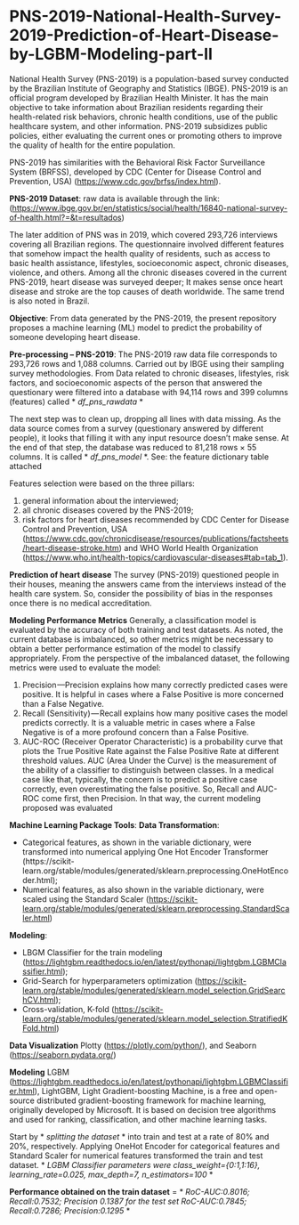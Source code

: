 # PNS-2019-National-Health-Survey-2019-Prediction-of-Heart-Disease-by-LGBM-Modeling-part-II

National Health Survey (PNS-2019) is a population-based survey conducted by the Brazilian Institute of Geography and Statistics (IBGE). PNS-2019 is an official program developed by Brazilian Health Minister. It has the main objective to take information about Brazilian residents regarding their health-related risk behaviors, chronic health conditions, use of the public healthcare system, and other information. PNS-2019 subsidizes public policies, either evaluating the current ones or promoting others to improve the quality of health for the entire population.

PNS-2019 has similarities with the Behavioral Risk Factor Surveillance System (BRFSS), developed by CDC (Center for Disease Control and Prevention, USA) (https://www.cdc.gov/brfss/index.html). 

**PNS-2019 Dataset**: raw data is available through the link: (https://www.ibge.gov.br/en/statistics/social/health/16840-national-survey-of-health.html?=&t=resultados)

The later addition of PNS was in 2019, which covered 293,726 interviews covering all Brazilian regions. The questionnaire involved different features that somehow impact the health quality of residents, such as access to basic health assistance, lifestyles, socioeconomic aspect, chronic diseases, violence, and others.
Among all the chronic diseases covered in the current PNS-2019, heart disease was surveyed deeper; It makes sense once heart disease and stroke are the top causes of death worldwide. The same trend is also noted in Brazil.

**Objective**: From data generated by the PNS-2019, the present repository proposes a machine learning (ML) model to predict the probability of someone developing heart disease.

**Pre-processing – PNS-2019**: The PNS-2019 raw data file corresponds to 293,726 rows and 1,088 columns. Carried out by IBGE using their sampling survey methodologies. From Data related to chronic diseases, lifestyles, risk factors, and socioeconomic aspects of the person that answered the questionary were filtered into a database with 94,114 rows and 399 columns (features) called * *df_pns_rawdata* *

The next step was to clean up, dropping all lines with data missing. As the data source comes from a survey (questionary answered by different people), it looks that filling it with any input resource doesn’t make sense. At the end of that step, the database was reduced to 81,218 rows × 55 columns. It is called * *df_pns_model* *. See: the feature dictionary table attached

Features selection were based on the three pillars: 
1. general information about the interviewed; 
2. all chronic diseases covered by the PNS-2019;
3. risk factors for heart diseases recommended by CDC Center for Disease Control and Prevention, USA (https://www.cdc.gov/chronicdisease/resources/publications/factsheets/heart-disease-stroke.htm) and WHO World Health Organization (https://www.who.int/health-topics/cardiovascular-diseases#tab=tab_1).

**Prediction of heart disease**
The survey (PNS-2019) questioned people in their houses, meaning the answers came from the interviews instead of the health care system. So, consider the possibility of bias in the responses once there is no medical accreditation.

**Modeling Performance Metrics**
Generally, a classification model is evaluated by the accuracy of both training and test datasets. As noted, the current database is imbalanced, so other metrics might be necessary to obtain a better performance estimation of the model to classify appropriately. 
From the perspective of the imbalanced dataset, the following metrics were used to evaluate the model:
1. Precision —Precision explains how many correctly predicted cases were positive. It is helpful in cases where a False Positive is more concerned than a False Negative.
2. Recall (Sensitivity) — Recall explains how many positive cases the model predicts correctly. It is a valuable metric in cases where a False Negative is of a more profound concern than a False Positive.
3. AUC-ROC (Receiver Operator Characteristic) is a probability curve that plots the True Positive Rate against the False Positive Rate at different threshold values. AUC (Area Under the Curve) is the measurement of the ability of a classifier to distinguish between classes.
In a medical case like that, typically, the concern is to predict a positive case correctly, even overestimating the false positive. So, Recall and AUC-ROC come first, then Precision. In that way, the current modeling proposed was evaluated

**Machine Learning Package Tools**:
**Data Transformation**:
+ Categorical features, as shown in the variable dictionary, were transformed into numerical applying One Hot Encoder Transformer (https://scikit-		learn.org/stable/modules/generated/sklearn.preprocessing.OneHotEncoder.html); 
+ Numerical features, as also shown in the variable dictionary, were scaled using the Standard Scaler (https://scikit-learn.org/stable/modules/generated/sklearn.preprocessing.StandardScaler.html) 

**Modeling**:
+ LBGM Classifier for the train modeling (https://lightgbm.readthedocs.io/en/latest/pythonapi/lightgbm.LGBMClassifier.html); 
+ Grid-Search for hyperparameters optimization (https://scikit-learn.org/stable/modules/generated/sklearn.model_selection.GridSearchCV.html); 
+ Cross-validation, K-fold (https://scikit-learn.org/stable/modules/generated/sklearn.model_selection.StratifiedKFold.html)

**Data Visualization**
Plotty (https://plotly.com/python/), and Seaborn (https://seaborn.pydata.org/)

**Modeling** 
LGBM (https://lightgbm.readthedocs.io/en/latest/pythonapi/lightgbm.LGBMClassifier.html), LightGBM, Light Gradient-boosting Machine, is a free and open-source distributed gradient-boosting framework for machine learning, originally developed by Microsoft. It is based on decision tree algorithms and used for ranking, classification, and other machine learning tasks.

Start by * *splitting the dataset* * into train and test at a rate of 80% and 20%, respectively. Applying OneHot Encoder for categorical features and Standard Scaler for numerical features transformed the train and test dataset. * *LGBM Classifier parameters were class_weight={0:1,1:16}, learning_rate=0.025, 
max_depth=7, n_estimators=100* *

**Performance obtained on the train dataset** = * *RoC-AUC:0.8016; Recall:0.7532; Precision 0.1387 for the test set RoC-AUC:0.7845; Recall:0.7286; Precision:0.1295* *
